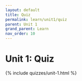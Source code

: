 ```yaml
---
layout: default
title: Quiz
permalink: learn/unit1/quiz
parent: Unit 1
grand_parent: Learn
nav_order: 10
---
```


# Unit 1: Quiz
{% include quizzes/unit-1.html %}